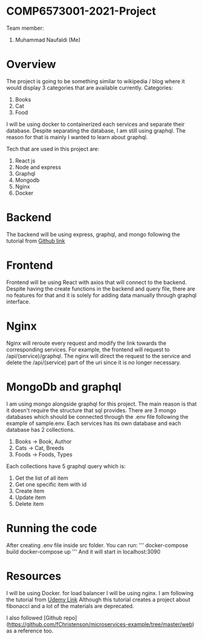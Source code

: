 # COMP6573001-2021-Project
Team member:
1. Muhammad Naufaldi (Me)

# Overview
The project is going to be something similar to wikipedia / blog where it would display 3 categories that are available currently.
Categories:
1. Books
2. Cat
3. Food

I will be using docker to containerized each services and separate their database. Despite separating the database, I am still using graphql. The reason for that is mainly I wanted to learn about graphql.

Tech that are used in this project are:
1. React js
2. Node and express
3. Graphql
4. Mongodb
5. Nginx
6. Docker

# Backend
The backend will be using express, graphql, and mongo following the tutorial from
[Github link](https://github.com/tariqulislam/express-graphql-with-mongoose )

# Frontend
Frontend will be using React with axios that will connect to the backend. Despite having the create functions in the backend and query file, there are no features for that and it is solely for adding data manually through graphql interface. 

# Nginx
Nginx will reroute every request and modify the link towards the corresponding services. For example, the frontend will request to /api/(service)/graphql. The nginx will direct the request to the service and delete the /api/(service) part of the uri since it is no longer necessary.

# MongoDb and graphql
I am using mongo alongside graphql for this project. The main reason is that it doesn't require the structure that sql provides. There are 3 mongo databases which should be connected through the .env file following the example of sample.env.
Each services has its own database and each database has 2 collections.
1. Books -> Book, Author
2. Cats -> Cat, Breeds
3. Foods -> Foods, Types

Each collections have 5 graphql query which is:
1. Get the list of all item
2. Get one specific item with id
3. Create item
4. Update item
5. Delete item

# Running the code
After creating .env file inside src folder. You can run:
'''
docker-compose build
docker-compose up
'''
And it will start in localhost:3090

# Resources
I will be using Docker. for load balancer I will be using nginx. I am following the tutorial from [Udemy Link](https://www.udemy.com/course/docker-and-kubernetes-the-complete-guide/) Although this tutorial creates a project about fibonacci and a lot of the materials are deprecated.

I also followed [Github repo] (https://github.com/fChristenson/microservices-example/tree/master/web) as a reference too.
